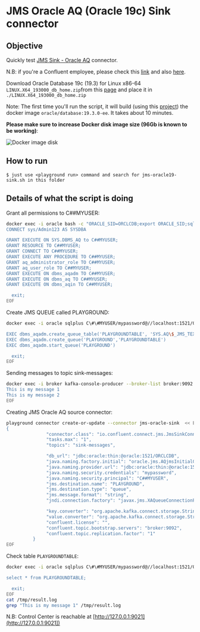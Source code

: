 # JMS Oracle AQ (Oracle 19c) Sink connector

## Objective

Quickly test [JMS Sink - Oracle AQ](https://docs.confluent.io/current/connect/kafka-connect-jms/sink/index.html) connector.

N.B: if you're a Confluent employee, please check this [link](https://confluent.slack.com/archives/C0116NM415F/p1636391410032900) and also [here](https://confluent.slack.com/archives/C0116NM415F/p1636389483030900).

Download Oracle Database 19c (19.3) for Linux x86-64 `LINUX.X64_193000_db_home.zip`from this [page](https://www.oracle.com/database/technologies/oracle19c-linux-downloads.html) and place it in `./LINUX.X64_193000_db_home.zip`


Note: The first time you'll run the script, it will build (using this [project](https://github.com/oracle/docker-images/blob/master/OracleDatabase/SingleInstance/README.md)) the docker image `oracle/database:19.3.0-ee`. It takes about 10 minutes.

**Please make sure to increase Docker disk image size (96Gb is known to be working)**:

![Docker image disk](Screenshot1.png)


## How to run

```
$ just use <playground run> command and search for jms-oracle19-sink.sh in this folder
```

## Details of what the script is doing


Grant all permissions to C##MYUSER:

```bash
docker exec -i oracle bash -c "ORACLE_SID=ORCLCDB;export ORACLE_SID;sqlplus /nolog" << EOF
CONNECT sys/Admin123 AS SYSDBA

GRANT EXECUTE ON SYS.DBMS_AQ to C##MYUSER;
GRANT RESOURCE TO C##MYUSER;
GRANT CONNECT TO C##MYUSER;
GRANT EXECUTE ANY PROCEDURE TO C##MYUSER;
GRANT aq_administrator_role TO C##MYUSER;
GRANT aq_user_role TO C##MYUSER;
GRANT EXECUTE ON dbms_aqadm TO C##MYUSER;
GRANT EXECUTE ON dbms_aq TO C##MYUSER;
GRANT EXECUTE ON dbms_aqin TO C##MYUSER;

  exit;
EOF
```

Create JMS QUEUE called PLAYGROUND:

```bash
docker exec -i oracle sqlplus C\#\#MYUSER/mypassword@//localhost:1521/ORCLCDB << EOF

EXEC dbms_aqadm.create_queue_table('PLAYGROUNDTABLE', 'SYS.AQ\$_JMS_TEXT_MESSAGE')
EXEC dbms_aqadm.create_queue('PLAYGROUND','PLAYGROUNDTABLE')
EXEC dbms_aqadm.start_queue('PLAYGROUND')

  exit;
EOF
```

Sending messages to topic sink-messages:

```bash
docker exec -i broker kafka-console-producer --broker-list broker:9092 --topic sink-messages << EOF
This is my message 1
This is my message 2
EOF
```

Creating JMS Oracle AQ source connector:

```bash
playground connector create-or-update --connector jms-oracle-sink  << EOF
{
               "connector.class": "io.confluent.connect.jms.JmsSinkConnector",
               "tasks.max": "1",
               "topics": "sink-messages",

               "db_url": "jdbc:oracle:thin:@oracle:1521/ORCLCDB",
               "java.naming.factory.initial": "oracle.jms.AQjmsInitialContextFactory",
               "java.naming.provider.url": "jdbc:oracle:thin:@oracle:1521/ORCLCDB",
               "java.naming.security.credentials": "mypassword",
               "java.naming.security.principal": "C##MYUSER",
               "jms.destination.name": "PLAYGROUND",
               "jms.destination.type": "queue",
               "jms.message.format": "string",
               "jndi.connection.factory": "javax.jms.XAQueueConnectionFactory",

               "key.converter": "org.apache.kafka.connect.storage.StringConverter",
               "value.converter": "org.apache.kafka.connect.storage.StringConverter",
               "confluent.license": "",
               "confluent.topic.bootstrap.servers": "broker:9092",
               "confluent.topic.replication.factor": "1"
          }
EOF

```

Check table `PLAYGROUNDTABLE`:

```bash
docker exec -i oracle sqlplus C\#\#MYUSER/mypassword@//localhost:1521/ORCLCDB > /tmp/result.log  2>&1 <<-EOF

select * from PLAYGROUNDTABLE;

  exit;
EOF
cat /tmp/result.log
grep "This is my message 1" /tmp/result.log
```


N.B: Control Center is reachable at [http://127.0.0.1:9021](http://127.0.0.1:9021])
